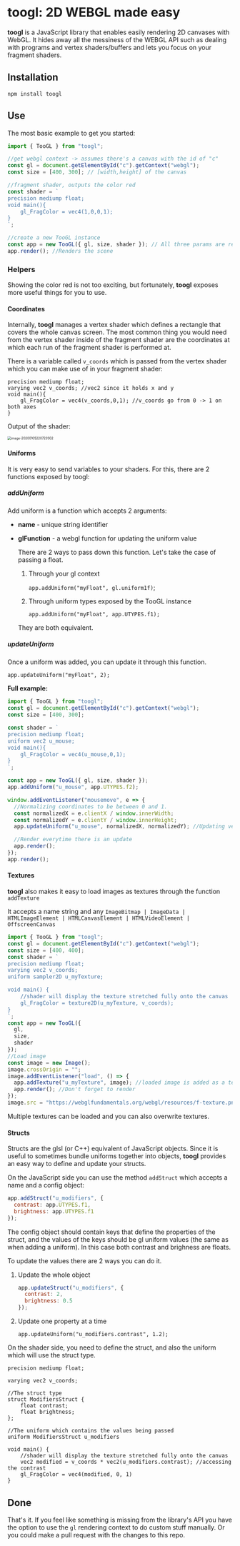 # **toogl**: 2D WEBGL made easy

**toogl** is a JavaScript library that enables easily rendering 2D canvases with WebGL. It hides away all the messiness of the WEBGL API such as dealing with programs and vertex shaders/buffers and lets you focus on your fragment shaders.

## Installation

```
npm install toogl
```

## Use

The most basic example to get you started:

```javascript
import { TooGL } from "toogl";

//get webgl context -> assumes there's a canvas with the id of "c"
const gl = document.getElementById("c").getContext("webgl");
const size = [400, 300]; // [width,height] of the canvas

//fragment shader, outputs the color red
const shader = `
precision mediump float;
void main(){
	gl_FragColor = vec4(1,0,0,1);
}
`;

//create a new TooGL instance
const app = new TooGL({ gl, size, shader }); // All three params are required.
app.render(); //Renders the scene
```

### Helpers

Showing the color red is not too exciting, but fortunately, **toogl** exposes more useful things for you to use.

#### Coordinates

Internally, **toogl** manages a vertex shader which defines a rectangle that covers the whole canvas screen. The most common thing you would need from the vertex shader inside of the fragment shader are the coordinates at which each run of the fragment shader is performed at.

There is a variable called `v_coords` which is passed from the vertex shader which you can make use of in your fragment shader:

```
precision mediump float;
varying vec2 v_coords; //vec2 since it holds x and y
void main(){
	gl_FragColor = vec4(v_coords,0,1); //v_coords go from 0 -> 1 on both axes
}
```

Output of the shader:

<img src="https://github.com/andi23rosca/toogl/blob/master/images/coords.png" alt="image-20200105220723502" style="zoom:50%;" />

#### Uniforms

It is very easy to send variables to your shaders. For this, there are 2 functions exposed by toogl:

##### addUniform

Add uniform is a function which accepts 2 arguments:

- **name** - unique string identifier

- **glFunction** - a webgl function for updating the uniform value

  There are 2 ways to pass down this function. Let's take the case of passing a float.

  1. Through your gl context

     `app.addUniform("myFloat", gl.uniform1f)`;

  2. Through uniform types exposed by the TooGL instance

     `app.addUniform("myFloat", app.UTYPES.f1);`

  They are both equivalent.

##### updateUniform

Once a uniform was added, you can update it through this function.

```
app.updateUniform("myFloat", 2);
```

**Full example:**

```javascript
import { TooGL } from "toogl";
const gl = document.getElementById("c").getContext("webgl");
const size = [400, 300];

const shader = `
precision mediump float;
uniform vec2 u_mouse;
void main(){
	gl_FragColor = vec4(u_mouse,0,1);
}
`;

const app = new TooGL({ gl, size, shader });
app.addUniform("u_mouse", app.UTYPES.f2);

window.addEventListener("mousemove", e => {
  //Normalizing coordinates to be between 0 and 1.
  const normalizedX = e.clientX / window.innerWidth;
  const normalizedY = e.clientY / window.innerHeight;
  app.updateUniform("u_mouse", normalizedX, normalizedY); //Updating vec2 float with 2 values

  //Render everytime there is an update
  app.render();
});
app.render();
```

#### Textures

**toogl** also makes it easy to load images as textures through the function `addTexture`

It accepts a name string and any `ImageBitmap | ImageData | HTMLImageElement | HTMLCanvasElement | HTMLVideoElement | OffscreenCanvas`

```javascript
import { TooGL } from "toogl";
const gl = document.getElementById("c").getContext("webgl");
const size = [400, 400];
const shader = `
precision mediump float;
varying vec2 v_coords;
uniform sampler2D u_myTexture;

void main() {
    //shader will display the texture stretched fully onto the canvas
    gl_FragColor = texture2D(u_myTexture, v_coords); 
}
`;
const app = new TooGL({
  gl,
  size,
  shader
});
//Load image
const image = new Image();
image.crossOrigin = "";
image.addEventListener("load", () => {
  app.addTexture("u_myTexture", image); //loaded image is added as a texture
  app.render(); //Don't forget to render
});
image.src = "https://webglfundamentals.org/webgl/resources/f-texture.png";
```

Multiple textures can be loaded and you can also overwrite textures.

#### Structs

Structs are the glsl (or C++) equivalent of JavaScript objects. Since it is useful to sometimes bundle uniforms together into objects, **toogl** provides an easy way to define and update your structs.

On the JavaScript side you can use the method `addStruct` which accepts a name and a config object:

```javascript
app.addStruct("u_modifiers", {
  contrast: app.UTYPES.f1,
  brightness: app.UTYPES.f1
});
```

The config object should contain keys that define the properties of the struct, and the values of the keys should be gl uniform values (the same as when adding a uniform). In this case both contrast and brighness are floats.

To update the values there are 2 ways you can do it.

1. Update the whole object

   ```javascript
   app.updateStruct("u_modifiers", {
     contrast: 2,
     brightness: 0.5
   });
   ```

2. Update one property at a time

   ```
   app.updateUniform("u_modifiers.contrast", 1.2);
   ```

On the shader side, you need to define the struct, and also the uniform which will use the struct type.

```
precision mediump float;

varying vec2 v_coords;

//The struct type
struct ModifiersStruct {
	float contrast;
	float brightness;
};

//The uniform which contains the values being passed
uniform ModifiersStruct u_modifiers

void main() {
    //shader will display the texture stretched fully onto the canvas
    vec2 modified = v_coords * vec2(u_modifiers.contrast); //accessing the contrast
    gl_FragColor = vec4(modified, 0, 1)
}
```

## Done

That's it. If you feel like something is missing from the library's API you have the option to use the `gl` rendering context to do custom stuff manually. Or you could make a pull request with the changes to this repo.
